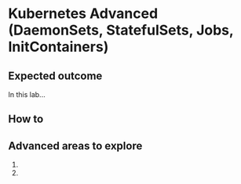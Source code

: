 # Kubernetes Advanced (DaemonSets, StatefulSets, Jobs, InitContainers)

## Expected outcome

In this lab...

## How to

## Advanced areas to explore

1. 
2. 